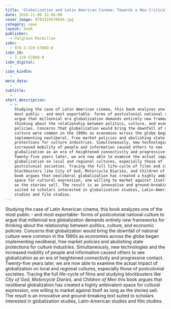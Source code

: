 ```yaml
---
title: 'Globalization and Latin American Cinema: Towards a New Critical Paradigm'
date: 2018-11-08 12:00:00
cover_image: 9783319570594.jpg
category: news
layout: book
publisher:
  - Palgrave Macmillan
isbn:
  - 978-3-319-57060-0
isbn_10:
  - 3-319-57060-0
isbn_digital:
  -
isbn_kindle:
  -
meta_data:
  -
subtitle:
  -
short_description:
  - >-
    Studying the case of Latin American cinema, this book analyzes one of the
    most public - and most exportable- forms of postcolonial national culture to
    argue that millennial era globalization demands entirely new frameworks for
    thinking about the relationship between politics, culture, and economic
    policies. Concerns that globalization would bring the downfall of national
    culture were common in the 1990s as economies across the globe began
    implementing neoliberal, free market policies and abolishing state
    protections for culture industries. Simultaneously, new technologies and the
    increased mobility of people and information caused others to see
    globalization as an era of heightened connectivity and progressive contact.
    Twenty-five years later, we are now able to examine the actual impact of
    globalization on local and regional cultures, especially those of
    postcolonial societies. Tracing the full life-cycle of films and studying
    blockbusters like City of God, Motorcycle Diaries, and Children of Men this
    book argues that neoliberal globalization has created a highly ambivalent
    space for cultural expression, one willing to market against itself as long
    as the stories sell. The result is an innovative and ground-breaking text
    suited to scholars interested in globalization studies, Latin-American
    studies and film studies.
---
```


Studying the case of Latin American cinema, this book analyzes one of the most public - and most exportable- forms of postcolonial national culture to argue that millennial era globalization demands entirely new frameworks for thinking about the relationship between politics, culture, and economic policies. Concerns that globalization would bring the downfall of national culture were common in the 1990s as economies across the globe began implementing neoliberal, free market policies and abolishing state protections for culture industries. Simultaneously, new technologies and the increased mobility of people and information caused others to see globalization as an era of heightened connectivity and progressive contact. Twenty-five years later, we are now able to examine the actual impact of globalization on local and regional cultures, especially those of postcolonial societies. Tracing the full life-cycle of films and studying blockbusters like *City of God*, *Motorcycle Diaries*, and *Children of Men* this book argues that neoliberal globalization has created a highly ambivalent space for cultural expression, one willing to market against itself as long as the stories sell. The result is an innovative and ground-breaking text suited to scholars interested in globalization studies, Latin-American studies and film studies.
